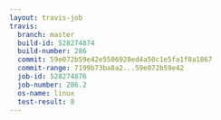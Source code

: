 ```yaml
---
layout: travis-job
travis:
  branch: master
  build-id: 528274874
  build-number: 286
  commit: 59e072b59e42e5506928ed4a50c1e5fa1f8a1867
  commit-range: 7199b73ba8a2...59e072b59e42
  job-id: 528274876
  job-number: 286.2
  os-name: linux
  test-result: 0
---
```

